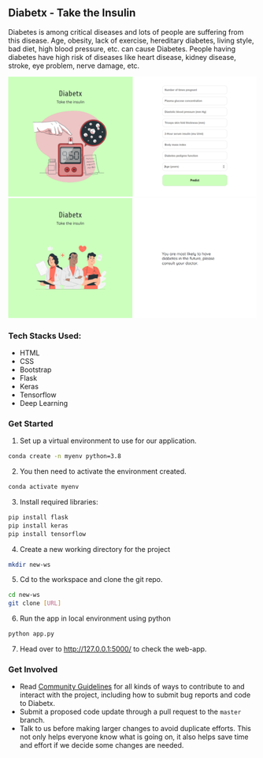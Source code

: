 ## Diabetx - Take the Insulin
Diabetes is among critical diseases and lots of people are suffering from this disease. Age, obesity, lack of exercise, hereditary diabetes, living style, bad diet, high blood pressure, etc. can cause Diabetes. People having diabetes have high risk of diseases like heart disease, kidney disease, stroke, eye problem, nerve damage, etc.


![](image.PNG)
![](image_2.PNG)


### Tech Stacks Used:

- HTML
- CSS
- Bootstrap
- Flask
- Keras
- Tensorflow
- Deep Learning

### Get Started

1) Set up a virtual environment to use for our application.
```sh
conda create -n myenv python=3.8
```
2) You then need to activate the environment created.
```sh
conda activate myenv
```
3) Install required libraries:
```sh
pip install flask
pip install keras
pip install tensorflow
```
4) Create a new working directory for the project
```sh
mkdir new-ws
```
5) Cd to the workspace and clone the git repo.
```sh
cd new-ws
git clone [URL]
```
6) Run the app in local environment using python
```sh
python app.py
```
7) Head over to http://127.0.0.1:5000/ to check the web-app.

### Get Involved

*  Read [Community Guidelines](<https://github.com/yadvi12/Diabetx/blob/main/CONTRIBUTING.md>) for all
   kinds of ways to contribute to and interact with the project,
   including how to submit bug reports and
   code to Diabetx.
*  Submit a proposed code update through a pull request to the ``master`` branch.
*  Talk to us before making larger changes
   to avoid duplicate efforts. This not only helps everyone
   know what is going on, it also helps save time and effort if we decide
   some changes are needed.
